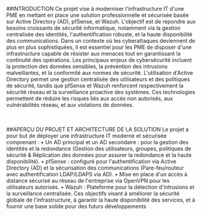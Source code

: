 ##INTRODUCTION
Ce projet vise à moderniser l'infrastructure IT d'une PME en mettant en place une solution professionnelle et sécurisée basée sur Active Directory (AD), pfSense, et Wazuh. L'objectif est de répondre aux besoins croissants de sécurité informatique, notamment via la gestion centralisée des identités, l'authentification robuste, et la haute disponibilité des communications. Dans un contexte où les cyberattaques deviennent de plus en plus sophistiquées, il est essentiel pour les PME de disposer d'une infrastructure capable de résister aux menaces tout en garantissant la continuité des opérations.
Les principaux enjeux de cybersécurité incluent la protection des données sensibles, la prévention des intrusions malveillantes, et la conformité aux normes de sécurité. L'utilisation d'Active Directory permet une gestion centralisée des utilisateurs et des politiques de sécurité, tandis que pfSense et Wazuh renforcent respectivement la sécurité réseau et la surveillance proactive des systèmes. Ces technologies permettent de réduire les risques liés aux accès non autorisés, aux vulnérabilités réseau, et aux violations de données.

</br></br>
##APERÇU DU PROJET ET ARCHITECTURE DE LA SOLUTION 
Le projet a pour but de déployer une infrastructure IT moderne et sécurisée comprenant :
•	Un AD principal et un AD secondaire : pour la gestion des identités et la redondance (Gestion des utilisateurs, groupes, politiques de sécurité & Réplication des données pour assurer la redondance et la haute disponibilité).
•	pfSense : configuré pour l'authentification via Active Directory (AD) et la sécurisation des communications (Pare-feu/routeur avec authentification LDAP/LDAPS via AD).
•	Mise en place d'un accès à distance sécurisé au réseau de l'entreprise via OpenVPN pour les utilisateurs autorisés.
•	Wazuh : Plateforme pour la détection d'intrusions et la surveillance centralisée. 
Ces objectifs visent à améliorer la sécurité globale de l'infrastructure, à garantir la haute disponibilité des services, et à fournir une base solide pour des futurs développements

<img>
